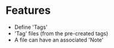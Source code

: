 Features
========

*	Define 'Tags'
*	'Tag' files (from the pre-created tags)
* A file can have an associated 'Note'
